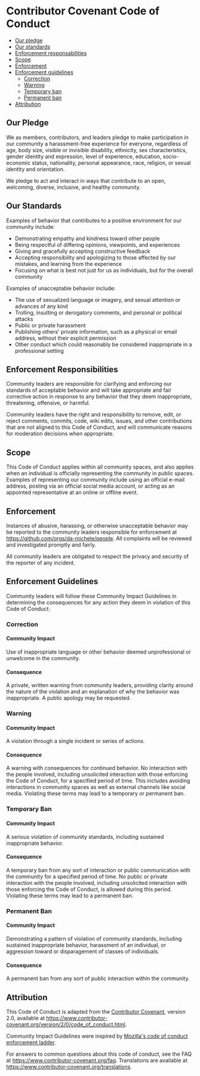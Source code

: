 # Contributor Covenant Code of Conduct

* [Our pledge](#our-pledge)
* [Our standards](#our-standards)
* [Enforcement responsabilities](#enforcement-responsabilities)
* [Scope](#scope)
* [Enforcement](#enforcement)
* [Enforcement guidelines](#enforcement-guidelines)
    * [Correction](#correction)
    * [Warning](#warning)
    * [Temporary ban](#temporary-ban)
    * [Permanent ban](#permanent-ban)
* [Attribution](#attribution)

## Our Pledge

We as members, contributors, and leaders pledge to make participation in our
community a harassment-free experience for everyone, regardless of age, body
size, visible or invisible disability, ethnicity, sex characteristics, gender
identity and expression, level of experience, education, socio-economic status,
nationality, personal appearance, race, religion, or sexual identity
and orientation.

We pledge to act and interact in ways that contribute to an open, welcoming,
diverse, inclusive, and healthy community.

## Our Standards

Examples of behavior that contributes to a positive environment for our
community include:

* Demonstrating empathy and kindness toward other people
* Being respectful of differing opinions, viewpoints, and experiences
* Giving and gracefully accepting constructive feedback
* Accepting responsibility and apologizing to those affected by our mistakes,
  and learning from the experience
* Focusing on what is best not just for us as individuals, but for the
  overall community

Examples of unacceptable behavior include:

* The use of sexualized language or imagery, and sexual attention or
  advances of any kind
* Trolling, insulting or derogatory comments, and personal or political attacks
* Public or private harassment
* Publishing others' private information, such as a physical or email
  address, without their explicit permission
* Other conduct which could reasonably be considered inappropriate in a
  professional setting

## Enforcement Responsibilities

Community leaders are responsible for clarifying and enforcing our standards of
acceptable behavior and will take appropriate and fair corrective action in
response to any behavior that they deem inappropriate, threatening, offensive,
or harmful.

Community leaders have the right and responsibility to remove, edit, or reject
comments, commits, code, wiki edits, issues, and other contributions that are
not aligned to this Code of Conduct, and will communicate reasons for moderation
decisions when appropriate.

## Scope

This Code of Conduct applies within all community spaces, and also applies when
an individual is officially representing the community in public spaces.
Examples of representing our community include using an official e-mail address,
posting via an official social media account, or acting as an appointed
representative at an online or offline event.

## Enforcement

Instances of abusive, harassing, or otherwise unacceptable behavior may be
reported to the community leaders responsible for enforcement at
<https://github.com/orgs/da-michele/people>.
All complaints will be reviewed and investigated promptly and fairly.

All community leaders are obligated to respect the privacy and security of the
reporter of any incident.

## Enforcement Guidelines

Community leaders will follow these Community Impact Guidelines in determining
the consequences for any action they deem in violation of this Code of Conduct:

### Correction

#### Community Impact

Use of inappropriate language or other behavior deemed unprofessional or
unwelcome in the community.

#### Consequence

A private, written warning from community leaders, providing clarity around the
nature of the violation and an explanation of why the behavior was
inappropriate. A public apology may be requested.

### Warning

#### Community Impact

A violation through a single incident or series of actions.

#### Consequence

A warning with consequences for continued behavior. No interaction with the
people involved, including unsolicited interaction with those enforcing the Code
of Conduct, for a specified period of time. This includes avoiding interactions
in community spaces as well as external channels like social media. Violating
these terms may lead to a temporary or permanent ban.

### Temporary Ban

#### Community Impact

A serious violation of community standards, including sustained inappropriate
behavior.

#### Consequence

A temporary ban from any sort of interaction or public communication with the
community for a specified period of time. No public or private interaction with
the people involved, including unsolicited interaction with those enforcing the
Code of Conduct, is allowed during this period. Violating these terms may lead
to a permanent ban.

### Permanent Ban

#### Community Impact

Demonstrating a pattern of violation of community standards, including sustained
inappropriate behavior,  harassment of an individual, or aggression toward or
disparagement of classes of individuals.

#### Consequence

A permanent ban from any sort of public interaction within the community.

## Attribution

This Code of Conduct is adapted from the
[Contributor Covenant](https://www.contributor-covenant.org),
version 2.0, available at
<https://www.contributor-covenant.org/version/2/0/code_of_conduct.html>.

Community Impact Guidelines were inspired by
[Mozilla's code of conduct enforcement ladder](https://github.com/mozilla/diversity).

For answers to common questions about this code of conduct, see the FAQ at
<https://www.contributor-covenant.org/faq>.
Translations are available at
<https://www.contributor-covenant.org/translations>.
